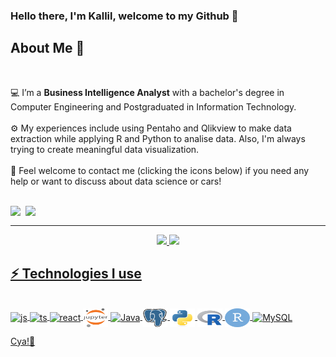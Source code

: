 ### Hello there, I'm Kallil, welcome to my Github 🌱

## About Me 🚀
<br/>

💻 I’m a **Business Intelligence Analyst** with a bachelor's degree in Computer Engineering and Postgraduated in Information Technology. </br> </br>
:gear: My experiences include using Pentaho and Qlikview to make data extraction while applying R and Python to analise data. Also, I'm always trying to create meaningful data visualization. </br> </br>
💬 Feel welcome to contact me (clicking the icons below) if you need any help or want to discuss about data science or cars! </br></br>

<a href="https://www.linkedin.com/in/kallil-b-379125150/">
 <img align="left" width="24px" src="https://cdn.jsdelivr.net/npm/simple-icons@v3/icons/linkedin.svg"  />
</a>
<a href="mailto:kallilaraujo@gmail.com">
 <img align="left" width="26px" src="https://cdn.jsdelivr.net/npm/simple-icons@v3/icons/gmail.svg" />
</a>

<br/>
<hr />

<div align="center">
  <a href="https://github.com/Kallil12">
  <img height="180em" src="https://github-readme-stats.vercel.app/api?username=Kallil12&show_icons=true&theme=gradient&include_all_commits=true&count_private=true"/>
  <img height="180em" src="https://github-readme-stats.vercel.app/api/top-langs/?username=Kallil12&layout=compact&langs_count=7&theme=gradient"/>
</div>

## ⚡ Technologies I use

<div style="display: inline_block">
<br />
  <img align="center" alt="js" height="30" width="40" src="https://raw.githubusercontent.com/Kallil12/devicon/master/icons/arduino/arduino-original.svg">
  <img align="center" alt="ts" height="30" width="40" src="https://raw.githubusercontent.com/Kallil12/devicon/master/icons/atom/atom-original.svg">
  <img align="center" alt="react" height="30" width="40" src="https://raw.githubusercontent.com/Kallil12/devicon/master/icons/git/git-original.svg">
  <img align="center" alt="Node" height="30" width="40" src="https://raw.githubusercontent.com/devicons/devicon/master/icons/jupyter/jupyter-original-wordmark.svg">
  <img align="center" alt="Java" height="30" width="40" src="https://raw.githubusercontent.com/Kallil12/devicon/master/icons/pandas/pandas-original.svg">
  <img align="center" alt="Spring" height="30" width="40" src="https://raw.githubusercontent.com/devicons/devicon/master/icons/postgresql/postgresql-original.svg">
  <img align="center" alt="Docker" height="30" width="40" src="https://raw.githubusercontent.com/devicons/devicon/master/icons/python/python-original.svg">
  <img align="center" alt="AWS" height="30" width="40" src="https://raw.githubusercontent.com/devicons/devicon/master/icons/r/r-original.svg">
  <img align="center" alt="MySQL" height="30" width="40" src="https://raw.githubusercontent.com/devicons/devicon/master/icons/rstudio/rstudio-original.svg">
  <img align="center" alt="MySQL" height="30" width="40" src="https://raw.githubusercontent.com/Kallil12/devicon/master/icons/ubuntu/ubuntu-plain.svg">

</div>



Cya!:wave:
